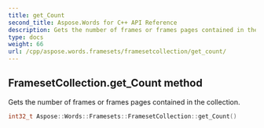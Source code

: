 ```yaml
---
title: get_Count
second_title: Aspose.Words for C++ API Reference
description: Gets the number of frames or frames pages contained in the collection.
type: docs
weight: 66
url: /cpp/aspose.words.framesets/framesetcollection/get_count/
---
```

## FramesetCollection.get_Count method


Gets the number of frames or frames pages contained in the collection.

```cpp
int32_t Aspose::Words::Framesets::FramesetCollection::get_Count()
```

